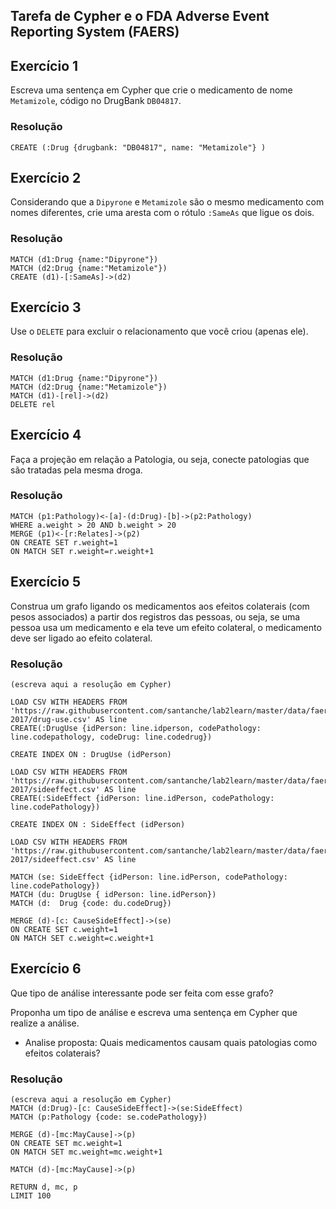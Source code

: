 ## Tarefa de Cypher e o FDA Adverse Event Reporting System (FAERS)

## Exercício 1

Escreva uma sentença em Cypher que crie o medicamento de nome `Metamizole`, código no DrugBank `DB04817`.

### Resolução
~~~cypher
CREATE (:Drug {drugbank: "DB04817", name: "Metamizole"} )
~~~

## Exercício 2

Considerando que a `Dipyrone` e `Metamizole` são o mesmo medicamento com nomes diferentes, crie uma aresta com o rótulo `:SameAs` que ligue os dois.

### Resolução
~~~cypher
MATCH (d1:Drug {name:"Dipyrone"})
MATCH (d2:Drug {name:"Metamizole"})
CREATE (d1)-[:SameAs]->(d2)
~~~

## Exercício 3

Use o `DELETE` para excluir o relacionamento que você criou (apenas ele).

### Resolução
~~~cypher
MATCH (d1:Drug {name:"Dipyrone"})
MATCH (d2:Drug {name:"Metamizole"})
MATCH (d1)-[rel]->(d2)
DELETE rel
~~~

## Exercício 4

Faça a projeção em relação a Patologia, ou seja, conecte patologias que são tratadas pela mesma droga.

### Resolução
~~~cypher
MATCH (p1:Pathology)<-[a]-(d:Drug)-[b]->(p2:Pathology)
WHERE a.weight > 20 AND b.weight > 20
MERGE (p1)<-[r:Relates]->(p2)
ON CREATE SET r.weight=1
ON MATCH SET r.weight=r.weight+1
~~~

## Exercício 5

Construa um grafo ligando os medicamentos aos efeitos colaterais (com pesos associados) a partir dos registros das pessoas, ou seja, se uma pessoa usa um medicamento e ela teve um efeito colateral, o medicamento deve ser ligado ao efeito colateral.

### Resolução
~~~cypher
(escreva aqui a resolução em Cypher)

LOAD CSV WITH HEADERS FROM 'https://raw.githubusercontent.com/santanche/lab2learn/master/data/faers-2017/drug-use.csv' AS line
CREATE(:DrugUse {idPerson: line.idperson, codePathology: line.codepathology, codeDrug: line.codedrug})

CREATE INDEX ON : DrugUse (idPerson)

LOAD CSV WITH HEADERS FROM 'https://raw.githubusercontent.com/santanche/lab2learn/master/data/faers-2017/sideeffect.csv' AS line
CREATE(:SideEffect {idPerson: line.idPerson, codePathology: line.codePathology})

CREATE INDEX ON : SideEffect (idPerson)

LOAD CSV WITH HEADERS FROM 'https://raw.githubusercontent.com/santanche/lab2learn/master/data/faers-2017/sideeffect.csv' AS line

MATCH (se: SideEffect {idPerson: line.idPerson, codePathology: line.codePathology})
MATCH (du: DrugUse { idPerson: line.idPerson})
MATCH (d:  Drug {code: du.codeDrug})

MERGE (d)-[c: CauseSideEffect]->(se)
ON CREATE SET c.weight=1
ON MATCH SET c.weight=c.weight+1

~~~

## Exercício 6

Que tipo de análise interessante pode ser feita com esse grafo?

Proponha um tipo de análise e escreva uma sentença em Cypher que realize a análise.

- Analise proposta: Quais medicamentos causam quais patologias como efeitos colaterais?

### Resolução
~~~cypher
(escreva aqui a resolução em Cypher)
MATCH (d:Drug)-[c: CauseSideEffect]->(se:SideEffect)
MATCH (p:Pathology {code: se.codePathology})

MERGE (d)-[mc:MayCause]->(p)
ON CREATE SET mc.weight=1
ON MATCH SET mc.weight=mc.weight+1

MATCH (d)-[mc:MayCause]->(p)

RETURN d, mc, p
LIMIT 100
~~~
